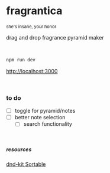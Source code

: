 # fragrantica

<sub>she's insane, your honor</sub>

drag and drop fragrance pyramid maker

&nbsp;

```bash
npm run dev
```

[http://localhost:3000](http://localhost:3000)


&nbsp;

### to do 

- [ ] toggle for pyramid/notes
- [ ] better note selection
  - [ ] search functionality

&nbsp;

##### resources 

[dnd-kit Sortable](https://codesandbox.io/s/dnd-kit-sortable-example-yhwz3f)
